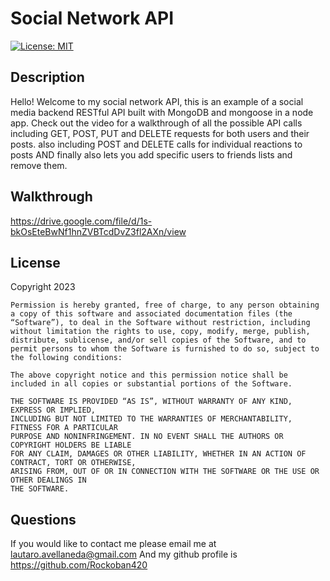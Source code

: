 # Social Network API       
[![License: MIT](https://img.shields.io/badge/License-MIT-yellow.svg)](https://opensource.org/licenses/MIT)

## Description
Hello! Welcome to my social network API, this is an example of a social media backend RESTful API built with MongoDB and mongoose in a node app. Check out the video for a walkthrough of all the possible API calls including GET, POST, PUT and DELETE requests for both users and their posts. also including POST and DELETE calls for individual reactions to posts AND finally also lets you add specific users to friends lists and remove them.

## Walkthrough

https://drive.google.com/file/d/1s-bkOsEteBwNf1hnZVBTcdDvZ3fl2AXn/view

## License
  Copyright 2023 

    Permission is hereby granted, free of charge, to any person obtaining a copy of this software and associated documentation files (the “Software”), to deal in the Software without restriction, including without limitation the rights to use, copy, modify, merge, publish, distribute, sublicense, and/or sell copies of the Software, and to permit persons to whom the Software is furnished to do so, subject to the following conditions:
    
    The above copyright notice and this permission notice shall be included in all copies or substantial portions of the Software.
    
    THE SOFTWARE IS PROVIDED “AS IS”, WITHOUT WARRANTY OF ANY KIND, EXPRESS OR IMPLIED, 
    INCLUDING BUT NOT LIMITED TO THE WARRANTIES OF MERCHANTABILITY, FITNESS FOR A PARTICULAR 
    PURPOSE AND NONINFRINGEMENT. IN NO EVENT SHALL THE AUTHORS OR COPYRIGHT HOLDERS BE LIABLE 
    FOR ANY CLAIM, DAMAGES OR OTHER LIABILITY, WHETHER IN AN ACTION OF CONTRACT, TORT OR OTHERWISE, 
    ARISING FROM, OUT OF OR IN CONNECTION WITH THE SOFTWARE OR THE USE OR OTHER DEALINGS IN 
    THE SOFTWARE.

## Questions
If you would like to contact me please email me at lautaro.avellaneda@gmail.com
And my github profile is https://github.com/Rockoban420